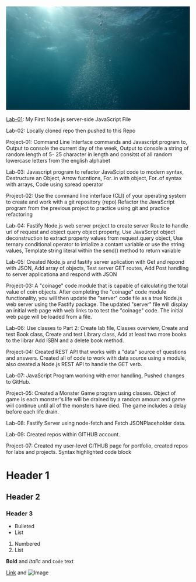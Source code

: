 ![](docs/assets/images/water.jpg)


[Lab-01](https://c-stockdale.github.io/cit281-lab-1/): My First Node.js server-side JavaScript File

Lab-02: Locally cloned repo then pushed to this Repo

Project-01: Command Line Interface commands and Javascript program to, Output to console the current day of the week, Output to console a string of random length of 5-              25 character in length and consitst of all random lowercase letters from the english alphabet

Lab-03: Javascript program to refactor JavaScipt code to modern syntax, Destructure an Object, Arrow fucntions, For..in with object, For..of syntax with arrays, Code           using spread operator

Project-02: Use the command line interface (CLI) of your operating system to create and work with a git repository (repo) Refactor the JavaScript program from the                 previous project to practice using git and practice refactoring

Lab-04:  Fastify Node.js web server project to create server Route to handle url of request and object query object property, Use JavaScript object deconstruction to             extract property values from request.query object, Use ternary conditional operator to intialize a contant variable or use the string values, Template string           literal within the send() method to return variable
          
Lab-05: Created Node.js and fastify server aplication with Get and repond with JSON, Add array of objects, Test server GET routes, Add Post handling to server                 applicationa and respond with JSON

Project-03: A "coinage" code module that is capable of calculating the total value of coin objects. After completing the "coinage" code module functionality, you will             then update the "server" code file as a true Node.js web server using the Fastify package. The updated "server" file will display an initial web page with             web links to to test the "coinage" code. The initial web page will be loaded from a file.

Lab-06: Use classes to Part 2: Create lab file, Classes overview, Create and test Book class, Create and test Library class, Add at least two more books to the librar         Add ISBN and a delete book method.

Project-04: Created REST API that works with a "data" source of questions and answers. Created all of code to work with data source using a module, also created a                  Node.js REST API to handle the GET verb.

Lab-07: JavaScript Program working with error handling, Pushed changes to GitHub.

Project-05: Created a Monster Game program using classes. Object of game is each monster's life will be drained by a random amount and game will continue until all of the monsters have died. The game includes a delay before each life drain.

Lab-08: Fastify Server using node-fetch and Fetch JSONPlaceholder data.

Lab-09: Created repos within GITHUB account.

Project-07: Created my user-level GITHUB page for portfolio, created repos for labs and projects.
Syntax highlighted code block

# Header 1
## Header 2
### Header 3

- Bulleted
- List

1. Numbered
2. List

**Bold** and _Italic_ and `Code` text

[Link](url) and ![Image](src)





          

                  

                

